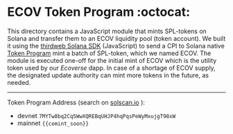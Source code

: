 # ECOV Token Program :octocat:

This directory contains a JavaScript module that mints SPL-tokens on Solana and transfer them to an ECOV liquidity pool (token account). 
We built it using the [thirdweb Solana SDK](https://portal.thirdweb.com/solana) (JavaScript) to send a CPI to Solana native [Token Program](https://spl.solana.com/token) mint a batch of SPL-token, which we named ECOV.
The module is executed one-off for the initial mint of ECOV which is the utility token used by our *Ecoverse* dapp. In case of a shortage of ECOV supply, the designated update authority can mint more tokens in the future, as needed.

---

Token Program Address (search on [solscan.io](https://solscan.io/) ):
- devnet `7MYTw8bq2Cq5WwXQREBqUHJP4hqPqsPeWyMxujgT98xW`
- mainnet `{{comint_soon}}`